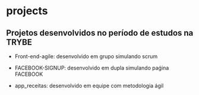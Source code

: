 # projects

## Projetos desenvolvidos no período de estudos na TRYBE

- Front-end-agile: desenvolvido em grupo simulando scrum

- FACEBOOK-SIGNUP: desenvolvido em dupla simulando paǵina FACEBOOK

- app_receitas: desenvolvido em equipe com metodologia ágil
